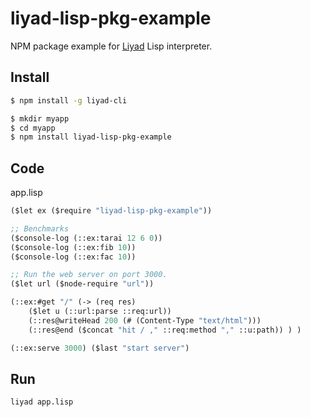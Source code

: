 # liyad-lisp-pkg-example

NPM package example for [Liyad](https://www.npmjs.com/package/liyad) Lisp interpreter.

## Install

```bash
$ npm install -g liyad-cli

$ mkdir myapp
$ cd myapp
$ npm install liyad-lisp-pkg-example
```

## Code

app.lisp
```lisp
($let ex ($require "liyad-lisp-pkg-example"))

;; Benchmarks
($console-log (::ex:tarai 12 6 0))
($console-log (::ex:fib 10))
($console-log (::ex:fac 10))

;; Run the web server on port 3000.
($let url ($node-require "url"))

(::ex:#get "/" (-> (req res)
    ($let u (::url:parse ::req:url))
    (::res@writeHead 200 (# (Content-Type "text/html")))
    (::res@end ($concat "hit / ," ::req:method "," ::u:path)) ) )

(::ex:serve 3000) ($last "start server")
```

## Run

```bash
liyad app.lisp
```
